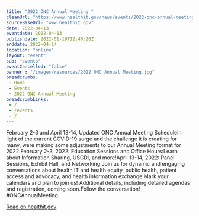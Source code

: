 ```yaml
--- 
title: "2022 ONC Annual Meeting "
cleanUrl: "https://www.healthit.gov/news/events/2022-onc-annual-meeting"
sourceBaseUrl: "www.healthit.gov"
date: 2022-04-13
eventdate: 2022-04-13
publishdate: 2022-01-19T12:46:26Z
enddate: 2022-04-14
location: "online"
layout: "event"
sub: "events"
eventCancelled: "false"
banner : "/images/resources/2022 ONC Annual Meeting.jpg"
breadcrumbs:
 - Home
 - Events
 - 2022 ONC Annual Meeting
breadcrumbLinks:
 - / 
 - /events
 - / 
---
```

February 2-3 and April 13-14, Updated ONC Annual Meeting ScheduleIn light of the current COVID-19 surge and the challenge it is creating for many, were making some adjustments to our Annual Meeting format for 2022.February 2-3, 2022: Education Sessions and Office Hours:Learn about Information Sharing, USCDI, and more!April 13-14, 2022: Panel Sessions, Exhibit Hall, and Networking:Join us for dynamic and engaging conversations about health IT and health equity, public health, patient access and advocacy, and health information exchange.Mark your calendars and plan to join us! Additional details, including detailed agendas and registration, coming soon.Follow the conversation! #ONCAnnualMeeting  
  
[Read on healthit.gov](https://www.healthit.gov/news/events/2022-onc-annual-meeting)
